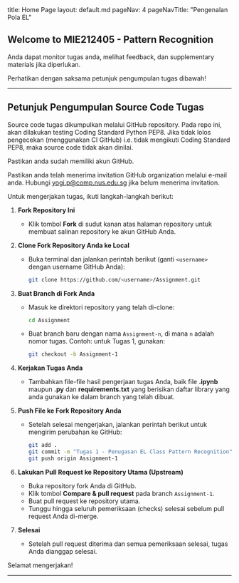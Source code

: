<frontmatter>
  title: Home Page
  layout: default.md
  pageNav: 4
  pageNavTitle: "Pengenalan Pola EL"
</frontmatter>

<br>

## Welcome to MIE212405 - Pattern Recognition

<box type="tip">

Anda dapat monitor tugas anda, melihat feedback, dan supplementary materials jika diperlukan.

Perhatikan dengan saksama petunjuk pengumpulan tugas dibawah!

</box>

---

## Petunjuk Pengumpulan Source Code Tugas

Source code tugas dikumpulkan melalui GitHub repository. Pada repo ini, akan dilakukan testing Coding Standard Python PEP8. Jika tidak lolos pengecekan (menggunakan CI GitHub) i.e. tidak mengikuti Coding Standard PEP8, maka source code tidak akan dinilai.

Pastikan anda sudah memiliki akun GitHub.

<box type="info">

Pastikan anda telah menerima invitation GitHub organization melalui e-mail anda. Hubungi yogi.p@comp.nus.edu.sg jika belum menerima invitation.

</box>

<panel header="**EL Class Pattern Recognition Assignment Repo**" expanded no-close>

Untuk mengerjakan tugas, ikuti langkah-langkah berikut:

1. **Fork Repository Ini**  
   - Klik tombol **Fork** di sudut kanan atas halaman repository untuk membuat salinan repository ke akun GitHub Anda.

2. **Clone Fork Repository Anda ke Local**  
   - Buka terminal dan jalankan perintah berikut (ganti `<username>` dengan username GitHub Anda):
     ```bash
     git clone https://github.com/<username>/Assignment.git
     ```
   
3. **Buat Branch di Fork Anda**  
   - Masuk ke direktori repository yang telah di-clone:
     ```bash
     cd Assignment
     ```
   - Buat branch baru dengan nama `Assignment-n`, di mana `n` adalah nomor tugas. Contoh: untuk Tugas 1, gunakan:
     ```bash
     git checkout -b Assignment-1
     ```

4. **Kerjakan Tugas Anda**  
   - Tambahkan file-file hasil pengerjaan tugas Anda, baik file **.ipynb** maupun **.py** dan **requirements.txt** yang berisikan daftar library yang anda gunakan ke dalam branch yang telah dibuat.

5. **Push File ke Fork Repository Anda**  
   - Setelah selesai mengerjakan, jalankan perintah berikut untuk mengirim perubahan ke GitHub:
     ```bash
     git add .
     git commit -m "Tugas 1 - Penugasan EL Class Pattern Recognition"
     git push origin Assignment-1
     ```

6. **Lakukan Pull Request ke Repository Utama (Upstream)**  
   - Buka repository fork Anda di GitHub.
   - Klik tombol **Compare & pull request** pada branch `Assignment-1`.
   - Buat pull request ke repository utama.
   - Tunggu hingga seluruh pemeriksaan (checks) selesai sebelum pull request Anda di-merge.


7. **Selesai**  
   - Setelah pull request diterima dan semua pemeriksaan selesai, tugas Anda dianggap selesai.

Selamat mengerjakan!
</panel>

---
